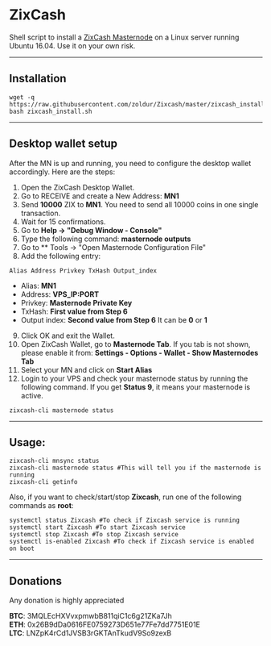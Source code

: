 # ZixCash
Shell script to install a [ZixCash Masternode](https://bitcointalk.org/index.php?topic=3462388) on a Linux server running Ubuntu 16.04. Use it on your own risk.
***

## Installation
```
wget -q https://raw.githubusercontent.com/zoldur/Zixcash/master/zixcash_install.sh
bash zixcash_install.sh
```
***

## Desktop wallet setup  

After the MN is up and running, you need to configure the desktop wallet accordingly. Here are the steps:  
1. Open the ZixCash Desktop Wallet.  
2. Go to RECEIVE and create a New Address: **MN1**  
3. Send **10000** ZIX to **MN1**. You need to send all 10000 coins in one single transaction.
4. Wait for 15 confirmations.  
5. Go to **Help -> "Debug Window - Console"**  
6. Type the following command: **masternode outputs**
7. Go to  ** Tools -> "Open Masternode Configuration File"
8. Add the following entry:
```
Alias Address Privkey TxHash Output_index
```
* Alias: **MN1**
* Address: **VPS_IP:PORT**
* Privkey: **Masternode Private Key**
* TxHash: **First value from Step 6** 
* Output index:  **Second value from Step 6** It can be **0** or **1**
9. Click OK and exit the Wallet.
10. Open ZixCash Wallet, go to **Masternode Tab**. If you tab is not shown, please enable it from: **Settings - Options - Wallet - Show Masternodes Tab**
11. Select your MN and click on **Start Alias**
12. Login to your VPS and check your masternode status by running the following command. If you get **Status 9**, it means your masternode is active.
```
zixcash-cli masternode status
```
***

## Usage:
```
zixcash-cli mnsync status
zixcash-cli masternode status #This will tell you if the masternode is running
zixcash-cli getinfo
```
Also, if you want to check/start/stop **Zixcash**, run one of the following commands as **root**:

```
systemctl status Zixcash #To check if Zixcash service is running  
systemctl start Zixcash #To start Zixcash service  
systemctl stop Zixcash #To stop Zixcash service  
systemctl is-enabled Zixcash #To check if Zixcash service is enabled on boot  
```  
***

## Donations

Any donation is highly appreciated

**BTC**: 3MQLEcHXVvxpmwbB811qiC1c6g21ZKa7Jh  
**ETH**: 0x26B9dDa0616FE0759273D651e77Fe7dd7751E01E  
**LTC**: LNZpK4rCd1JVSB3rGKTAnTkudV9So9zexB  
